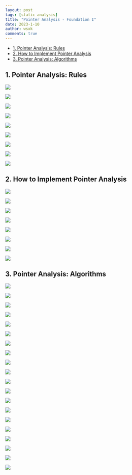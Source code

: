 ```yaml
---
layout: post
tags: [static analysis]
title: "Pointer Analysis - Foundation I"
date: 2023-1-10
author: wsxk
comments: true
---
```


- [1. Pointer Analysis: Rules](#1-pointer-analysis-rules)
- [2. How to Implement Pointer Analysis](#2-how-to-implement-pointer-analysis)
- [3. Pointer Analysis: Algorithms](#3-pointer-analysis-algorithms)



## 1. Pointer Analysis: Rules<br>
![](https://raw.githubusercontent.com/wsxk/wsxk_pictures/main/2023-1-6-static_analysis/%E5%B1%8F%E5%B9%95%E6%88%AA%E5%9B%BE_20230110_102937.png)

![](https://raw.githubusercontent.com/wsxk/wsxk_pictures/main/2023-1-6-static_analysis/%E5%B1%8F%E5%B9%95%E6%88%AA%E5%9B%BE_20230110_103221.png)

![](https://raw.githubusercontent.com/wsxk/wsxk_pictures/main/2023-1-6-static_analysis/%E5%B1%8F%E5%B9%95%E6%88%AA%E5%9B%BE_20230110_103553.png)

![](https://raw.githubusercontent.com/wsxk/wsxk_pictures/main/2023-1-6-static_analysis/%E5%B1%8F%E5%B9%95%E6%88%AA%E5%9B%BE_20230110_104037.png)

![](https://raw.githubusercontent.com/wsxk/wsxk_pictures/main/2023-1-6-static_analysis/%E5%B1%8F%E5%B9%95%E6%88%AA%E5%9B%BE_20230110_104210.png)

![](https://raw.githubusercontent.com/wsxk/wsxk_pictures/main/2023-1-6-static_analysis/%E5%B1%8F%E5%B9%95%E6%88%AA%E5%9B%BE_20230110_104535.png)

![](https://raw.githubusercontent.com/wsxk/wsxk_pictures/main/2023-1-6-static_analysis/%E5%B1%8F%E5%B9%95%E6%88%AA%E5%9B%BE_20230110_104732.png)

![](https://raw.githubusercontent.com/wsxk/wsxk_pictures/main/2023-1-6-static_analysis/%E5%B1%8F%E5%B9%95%E6%88%AA%E5%9B%BE_20230110_105031.png)

![](https://raw.githubusercontent.com/wsxk/wsxk_pictures/main/2023-1-6-static_analysis/%E5%B1%8F%E5%B9%95%E6%88%AA%E5%9B%BE_20230110_105202.png)


## 2. How to Implement Pointer Analysis<br>
![](https://raw.githubusercontent.com/wsxk/wsxk_pictures/main/2023-1-6-static_analysis/%E5%B1%8F%E5%B9%95%E6%88%AA%E5%9B%BE_20230111_100137.png)

![](https://raw.githubusercontent.com/wsxk/wsxk_pictures/main/2023-1-6-static_analysis/%E5%B1%8F%E5%B9%95%E6%88%AA%E5%9B%BE_20230111_100457.png)

![](https://raw.githubusercontent.com/wsxk/wsxk_pictures/main/2023-1-6-static_analysis/%E5%B1%8F%E5%B9%95%E6%88%AA%E5%9B%BE_20230111_100756.png)

![](https://raw.githubusercontent.com/wsxk/wsxk_pictures/main/2023-1-6-static_analysis/%E5%B1%8F%E5%B9%95%E6%88%AA%E5%9B%BE_20230111_101050.png)

![](https://raw.githubusercontent.com/wsxk/wsxk_pictures/main/2023-1-6-static_analysis/%E5%B1%8F%E5%B9%95%E6%88%AA%E5%9B%BE_20230111_101217.png)

![](https://raw.githubusercontent.com/wsxk/wsxk_pictures/main/2023-1-6-static_analysis/%E5%B1%8F%E5%B9%95%E6%88%AA%E5%9B%BE_20230111_102235.png)

![](https://raw.githubusercontent.com/wsxk/wsxk_pictures/main/2023-1-6-static_analysis/%E5%B1%8F%E5%B9%95%E6%88%AA%E5%9B%BE_20230111_102422.png)

![](https://raw.githubusercontent.com/wsxk/wsxk_pictures/main/2023-1-6-static_analysis/%E5%B1%8F%E5%B9%95%E6%88%AA%E5%9B%BE_20230111_102805.png)

## 3. Pointer Analysis: Algorithms<br>
![](https://raw.githubusercontent.com/wsxk/wsxk_pictures/main/2023-1-6-static_analysis/%E5%B1%8F%E5%B9%95%E6%88%AA%E5%9B%BE_20230111_103603.png)

![](https://raw.githubusercontent.com/wsxk/wsxk_pictures/main/2023-1-6-static_analysis/%E5%B1%8F%E5%B9%95%E6%88%AA%E5%9B%BE_20230111_105211.png)

![](https://raw.githubusercontent.com/wsxk/wsxk_pictures/main/2023-1-6-static_analysis/%E5%B1%8F%E5%B9%95%E6%88%AA%E5%9B%BE_20230111_105655.png)

![](https://raw.githubusercontent.com/wsxk/wsxk_pictures/main/2023-1-6-static_analysis/%E5%B1%8F%E5%B9%95%E6%88%AA%E5%9B%BE_20230111_110055.png)

![](https://raw.githubusercontent.com/wsxk/wsxk_pictures/main/2023-1-6-static_analysis/%E5%B1%8F%E5%B9%95%E6%88%AA%E5%9B%BE_20230111_110320.png)

![](https://raw.githubusercontent.com/wsxk/wsxk_pictures/main/2023-1-6-static_analysis/%E5%B1%8F%E5%B9%95%E6%88%AA%E5%9B%BE_20230112_090603.png)

![](https://raw.githubusercontent.com/wsxk/wsxk_pictures/main/2023-1-6-static_analysis/%E5%B1%8F%E5%B9%95%E6%88%AA%E5%9B%BE_20230112_090654.png)

![](https://raw.githubusercontent.com/wsxk/wsxk_pictures/main/2023-1-6-static_analysis/%E5%B1%8F%E5%B9%95%E6%88%AA%E5%9B%BE_20230112_090742.png)

![](https://raw.githubusercontent.com/wsxk/wsxk_pictures/main/2023-1-6-static_analysis/%E5%B1%8F%E5%B9%95%E6%88%AA%E5%9B%BE_20230112_091717.png)

![](https://raw.githubusercontent.com/wsxk/wsxk_pictures/main/2023-1-6-static_analysis/%E5%B1%8F%E5%B9%95%E6%88%AA%E5%9B%BE_20230112_092302.png)

![](https://raw.githubusercontent.com/wsxk/wsxk_pictures/main/2023-1-6-static_analysis/%E5%B1%8F%E5%B9%95%E6%88%AA%E5%9B%BE_20230112_093039.png)

![](https://raw.githubusercontent.com/wsxk/wsxk_pictures/main/2023-1-6-static_analysis/%E5%B1%8F%E5%B9%95%E6%88%AA%E5%9B%BE_20230112_100719.png)

![](https://raw.githubusercontent.com/wsxk/wsxk_pictures/main/2023-1-6-static_analysis/%E5%B1%8F%E5%B9%95%E6%88%AA%E5%9B%BE_20230112_100902.png)

![](https://raw.githubusercontent.com/wsxk/wsxk_pictures/main/2023-1-6-static_analysis/%E5%B1%8F%E5%B9%95%E6%88%AA%E5%9B%BE_20230112_100943.png)

![](https://raw.githubusercontent.com/wsxk/wsxk_pictures/main/2023-1-6-static_analysis/%E5%B1%8F%E5%B9%95%E6%88%AA%E5%9B%BE_20230112_101204.png)

![](https://raw.githubusercontent.com/wsxk/wsxk_pictures/main/2023-1-6-static_analysis/%E5%B1%8F%E5%B9%95%E6%88%AA%E5%9B%BE_20230112_101335.png)

![](https://raw.githubusercontent.com/wsxk/wsxk_pictures/main/2023-1-6-static_analysis/%E5%B1%8F%E5%B9%95%E6%88%AA%E5%9B%BE_20230112_101410.png)

![](https://raw.githubusercontent.com/wsxk/wsxk_pictures/main/2023-1-6-static_analysis/%E5%B1%8F%E5%B9%95%E6%88%AA%E5%9B%BE_20230112_102126.png)

![](https://raw.githubusercontent.com/wsxk/wsxk_pictures/main/2023-1-6-static_analysis/%E5%B1%8F%E5%B9%95%E6%88%AA%E5%9B%BE_20230112_102140.png)

![](https://raw.githubusercontent.com/wsxk/wsxk_pictures/main/2023-1-6-static_analysis/%E5%B1%8F%E5%B9%95%E6%88%AA%E5%9B%BE_20230112_102222.png)